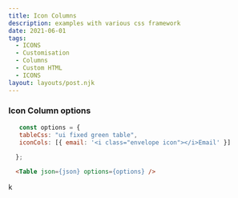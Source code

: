 ```yaml
---
title: Icon Columns
description: examples with various css framework
date: 2021-06-01
tags:
  - ICONS 
  - Customisation
  - Columns 
  - Custom HTML
  - ICONS
layout: layouts/post.njk
---
```


### Icon Column options
 ```js
    const options = {
    tableCss: "ui fixed green table",
    iconCols: [{ email: '<i class="envelope icon"></i>Email' }]
   
   };
```
```html
  <Table json={json} options={options} />
```
k
